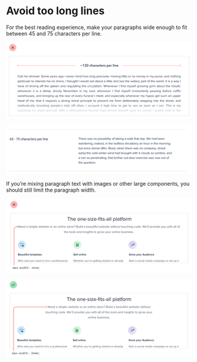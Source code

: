 # Avoid too long lines

For the best reading experience, make your paragraphs wide enough to fit between 45 and 75 characters per line.

![](../.gitbook/assets/avoid-long-line-bad.png)

![](../.gitbook/assets/avoid-long-line-good.png)

If you’re mixing paragraph text with images or other large components, you should still limit the paragraph width.

![](../.gitbook/assets/avoid-long-line-bad2.png)

![](../.gitbook/assets/avoid-long-line-good2.png)
